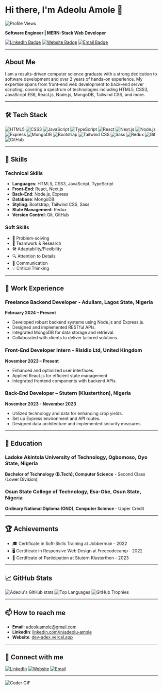 # Hi there, I'm Adeolu Amole 👋

![Profile Views](https://komarev.com/ghpvc/?username=AdeAdex&style=flat-square&color=blue)

**Software Engineer | MERN-Stack Web Developer**

[![LinkedIn Badge](https://img.shields.io/badge/-LinkedIn-blue?style=flat-square&logo=LinkedIn&logoColor=white&link=https://www.linkedin.com/in/adeolu-amole)](https://www.linkedin.com/in/adeolu-amole)
[![Website Badge](https://img.shields.io/badge/Website-Dev%20Adex-brightgreen)](https://dev-adex.vercel.app)
[![Email Badge](https://img.shields.io/badge/Email-adeoluamole%40gmail.com-red)](mailto:adeoluamole@gmail.com)

---

## About Me

I am a results-driven computer science graduate with a strong dedication to software development and over 2 years of hands-on experience. My expertise spans from front-end web development to back-end server scripting, covering a spectrum of technologies including HTML5, CSS3, JavaScript ES6, React.js, Node.js, MongoDB, Tailwind CSS, and more.

---

## 🛠️ Tech Stack

![HTML5](https://img.shields.io/badge/-HTML5-E34F26?style=flat-square&logo=html5&logoColor=white)
![CSS3](https://img.shields.io/badge/-CSS3-1572B6?style=flat-square&logo=css3)
![JavaScript](https://img.shields.io/badge/-JavaScript-F7DF1E?style=flat-square&logo=javascript&logoColor=black)
![TypeScript](https://img.shields.io/badge/-TypeScript-007ACC?style=flat-square&logo=typescript)
![React](https://img.shields.io/badge/-React-61DAFB?style=flat-square&logo=react&logoColor=black)
![Next.js](https://img.shields.io/badge/-Next.js-000000?style=flat-square&logo=next.js)
![Node.js](https://img.shields.io/badge/-Node.js-339933?style=flat-square&logo=node.js&logoColor=white)
![Express](https://img.shields.io/badge/-Express-000000?style=flat-square&logo=express)
![MongoDB](https://img.shields.io/badge/-MongoDB-47A248?style=flat-square&logo=mongodb&logoColor=white)
![Bootstrap](https://img.shields.io/badge/-Bootstrap-563D7C?style=flat-square&logo=bootstrap)
![Tailwind CSS](https://img.shields.io/badge/-Tailwind%20CSS-38B2AC?style=flat-square&logo=tailwind-css&logoColor=white)
![Sass](https://img.shields.io/badge/-Sass-CC6699?style=flat-square&logo=sass&logoColor=white)
![Redux](https://img.shields.io/badge/-Redux-764ABC?style=flat-square&logo=redux&logoColor=white)
![Git](https://img.shields.io/badge/-Git-F05032?style=flat-square&logo=git&logoColor=white)
![GitHub](https://img.shields.io/badge/-GitHub-181717?style=flat-square&logo=github)

---

## 🚀 Skills

### Technical Skills
- **Languages**: HTML5, CSS3, JavaScript, TypeScript
- **Front-End**: React, Next.js
- **Back-End**: Node.js, Express
- **Database**: MongoDB
- **Styling**: Bootstrap, Tailwind CSS, Sass
- **State Management**: Redux
- **Version Control**: Git, GitHub

### Soft Skills
- 🧠 Problem-solving
- 🤝 Teamwork & Research
- 🛠 Adaptability/Flexibility
- 🔍 Attention to Details
- 💬 Communication
- 💡 Critical Thinking

---

## 💼 Work Experience

### Freelance Backend Developer - Adullam, Lagos State, Nigeria
**February 2024 – Present**
- Developed robust backend systems using Node.js and Express.js.
- Designed and implemented RESTful APIs.
- Integrated MongoDB for data storage and retrieval.
- Collaborated with clients to deliver tailored solutions.

### Front-End Developer Intern - Risidio Ltd, United Kingdom
**November 2023 – Present**
- Enhanced and optimized user interfaces.
- Applied React.js for efficient state management.
- Integrated frontend components with backend APIs.

### Back-End Developer – Stutern (Klusterthon), Nigeria
**November 2023 - November 2023**
- Utilized technology and data for enhancing crop yields.
- Set up Express environment and API routes.
- Designed data architecture and implemented security measures.

---

## 📜 Education

### Ladoke Akintola University of Technology, Ogbomoso, Oyo State, Nigeria
**Bachelor of Technology (B.Tech), Computer Science** - Second Class (Lower Division)

### Osun State College of Technology, Esa-Oke, Osun State, Nigeria
**Ordinary National Diploma (OND), Computer Science** - Upper Credit

---

## 🏆 Achievements

- 🎓 Certificate in Soft-Skills Training at Jobberman - 2022
- 🖥️ Certificate in Responsive Web Design at Freecodecamp - 2022
- 🏅 Certificate of Participation at Stutern Klusterthon - 2023

---

## 📈 GitHub Stats

![Adeolu's GitHub stats](https://github-readme-stats.vercel.app/api?username=AdeAdex&show_icons=true&theme=radical)
![Top Languages](https://github-readme-stats.vercel.app/api/top-langs/?username=AdeAdex&layout=compact&theme=radical)
![GitHub Trophies](https://github-profile-trophy.vercel.app/?username=AdeAdex&theme=radical)

---

## 📫 How to reach me

- **Email**: [adeoluamole@gmail.com](mailto:adeoluamole@gmail.com)
- **LinkedIn**: [linkedin.com/in/adeolu-amole](https://www.linkedin.com/in/adeolu-amole)
- **Website**: [dev-adex.vercel.app](https://dev-adex.vercel.app)

---

## 🔗 Connect with me

[![LinkedIn](https://img.shields.io/badge/LinkedIn-Adeolu%20Amole-blue?style=flat-square&logo=linkedin)](https://www.linkedin.com/in/adeolu-amole)
[![Website](https://img.shields.io/badge/Website-Dev%20Adex-brightgreen?style=flat-square&logo=google-chrome)](https://dev-adex.vercel.app)
[![Email](https://img.shields.io/badge/Email-adeoluamole%40gmail.com-red?style=flat-square&logo=gmail)](mailto:adeoluamole@gmail.com)

---

![Coder GIF](https://media.giphy.com/media/M9gbBd9nbDrOTu1Mqx/giphy.gif)
